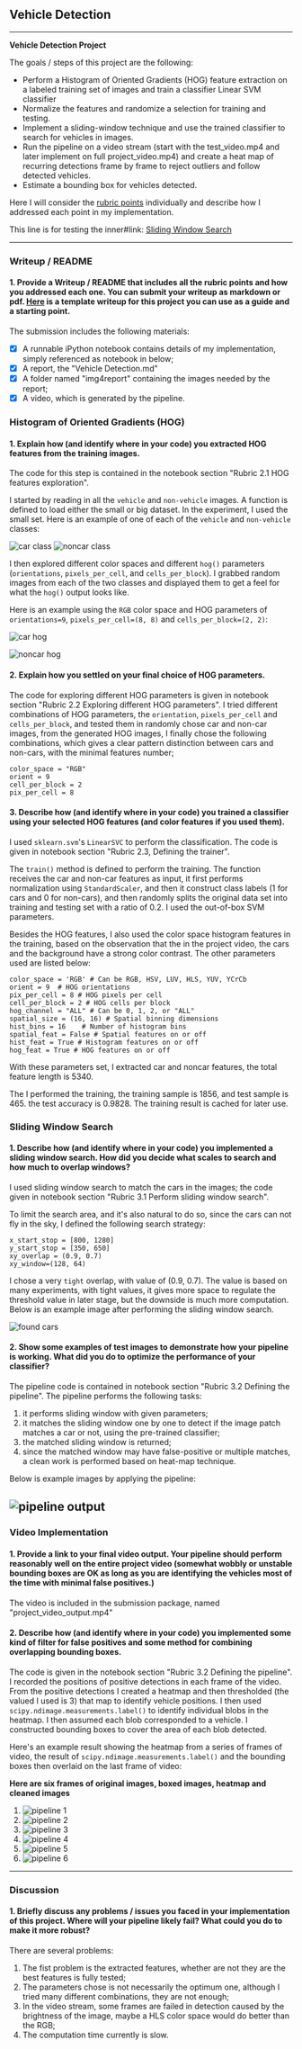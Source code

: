 ## Vehicle Detection 
---

**Vehicle Detection Project**

The goals / steps of this project are the following:

* Perform a Histogram of Oriented Gradients (HOG) feature extraction on a labeled training set of images and train a classifier Linear SVM classifier
* Normalize the features and randomize a selection for training and testing.
* Implement a sliding-window technique and use the trained classifier to search for vehicles in images.
* Run the pipeline on a video stream (start with the test_video.mp4 and later implement on full project_video.mp4) and create a heat map of recurring detections frame by frame to reject outliers and follow detected vehicles.
* Estimate a bounding box for vehicles detected.

Here I will consider the [rubric points](https://review.udacity.com/#!/rubrics/513/view) individually and describe how I addressed each point in my implementation.


This line is for testing the inner#link: [Sliding Window Search](#sliding_window_search)

---
### Writeup / README
 
#### 1. Provide a Writeup / README that includes all the rubric points and how you addressed each one.  You can submit your writeup as markdown or pdf. [Here](https://github.com/udacity/CarND-Vehicle-Detection/blob/master/writeup_template.md) is a template writeup for this project you can use as a guide and a starting point.  

The submission includes the following materials: 
- [x] A runnable iPython notebook contains details of my implementation, simply referenced as notebook in below;
- [x] A report, the "Vehicle Detection.md"
- [x] A folder named "img4report" containing the images needed by the report;
- [x] A video, which is generated by the pipeline.

### Histogram of Oriented Gradients (HOG)

#### 1. Explain how (and identify where in your code) you extracted HOG features from the training images.

The code for this step is contained in the notebook section "Rubric 2.1 HOG features exploration".  

I started by reading in all the `vehicle` and `non-vehicle` images. A function is defined to load either the small or big dataset. In the experiment, I used the small set. Here is an example of one of each of the `vehicle` and `non-vehicle` classes:

![car class](./img4report/sample_car.png)
![noncar class](./img4report/sample_noncar.png)

I then explored different color spaces and different `hog()` parameters (`orientations`, `pixels_per_cell`, and `cells_per_block`).  I grabbed random images from each of the two classes and displayed them to get a feel for what the `hog()` output looks like.

Here is an example using the `RGB` color space and HOG parameters of `orientations=9`, `pixels_per_cell=(8, 8)` and `cells_per_block=(2, 2)`:

![car hog](./img4report/car_hog.png)

![noncar hog](./img4report/noncar_hog.png)

#### 2. Explain how you settled on your final choice of HOG parameters.

The code for exploring different HOG parameters is given in notebook section "Rubric 2.2 Exploring different HOG parameters". I tried different combinations of HOG parameters, the `orientation`, `pixels_per_cell` and `cells_per_block`, and tested them in randomly chose car and non-car images, from the generated HOG images, I finally chose the following combinations, which gives a clear pattern distinction between cars and non-cars, with the minimal features number;
```
color_space = "RGB"
orient = 9
cell_per_block = 2
pix_per_cell = 8  
```

#### 3. Describe how (and identify where in your code) you trained a classifier using your selected HOG features (and color features if you used them).

I used `sklearn.svm`'s `LinearSVC` to perform the classification. The code is given in notebook section "Rubric 2.3, Defining the trainer". 

The `train()` method is defined to perform the training. The function receives the car and non-car features as input, it first performs normalization using `StandardScaler`, and then it construct class labels (1 for cars and 0 for non-cars), and then randomly splits the original data set into training and testing set with a ratio of 0.2. I used the out-of-box SVM parameters. 

Besides the HOG features, I also used the color space histogram features in the training, based on the observation that the in the project video, the cars and the background have a strong color contrast. The other parameters used are listed below:

```
color_space = 'RGB' # Can be RGB, HSV, LUV, HLS, YUV, YCrCb
orient = 9  # HOG orientations
pix_per_cell = 8 # HOG pixels per cell
cell_per_block = 2 # HOG cells per block
hog_channel = "ALL" # Can be 0, 1, 2, or "ALL"
spatial_size = (16, 16) # Spatial binning dimensions
hist_bins = 16    # Number of histogram bins
spatial_feat = False # Spatial features on or off
hist_feat = True # Histogram features on or off
hog_feat = True # HOG features on or off 
```

With these parameters set, I extracted car and noncar features, the total feature length is 5340. 

The I performed the training, the training sample is 1856, and test sample is 465. the test accuracy is 0.9828. The training result is cached for later use.

### Sliding Window Search

#### 1. Describe how (and identify where in your code) you implemented a sliding window search. How did you decide what scales to search and how much to overlap windows?

I used sliding window search to match the cars in the images; the code given in notebook section "Rubric 3.1 Perform sliding window search". 

To limit the search area, and it's also natural to do so, since the cars can not fly in the sky, I defined the following search strategy:
```
x_start_stop = [800, 1280]
y_start_stop = [350, 650]
xy_overlap = (0.9, 0.7)
xy_window=(128, 64)
```

I chose a very `tight` overlap, with value of (0.9, 0.7). The value is based on many experiments, with tight values, it gives more space to regulate the threshold value in later stage, but the downside is much more computation. Below is an example image after performing the sliding window search. 

![found cars](./img4report/found_cars.png)

#### 2. Show some examples of test images to demonstrate how your pipeline is working. What did you do to optimize the performance of your classifier?

The pipeline code is contained in notebook section "Rubric 3.2 Defining the pipeline". The pipeline performs the following tasks:

1. it performs sliding window with given parameters;
2. it matches the sliding window one by one to detect if the image patch matches a car or not, using the pre-trained classifier;
3. the matched sliding window is returned;
4. since the matched window may have false-positive or multiple matches, a clean work is performed based on heat-map technique. 

Below is example images by applying the pipeline:

![pipeline output](./img4report/pipeline_output.png)
---

### Video Implementation

#### 1. Provide a link to your final video output. Your pipeline should perform reasonably well on the entire project video (somewhat wobbly or unstable bounding boxes are OK as long as you are identifying the vehicles most of the time with minimal false positives.)

The video is included in the submission package, named "project_video_output.mp4"

#### 2. Describe how (and identify where in your code) you implemented some kind of filter for false positives and some method for combining overlapping bounding boxes.

The code is given in the notebook section "Rubric 3.2 Defining the pipeline". 
I recorded the positions of positive detections in each frame of the video.  From the positive detections I created a heatmap and then thresholded (the valued I used is 3) that map to identify vehicle positions.  I then used `scipy.ndimage.measurements.label()` to identify individual blobs in the heatmap.  I then assumed each blob corresponded to a vehicle.  I constructed bounding boxes to cover the area of each blob detected.  

Here's an example result showing the heatmap from a series of frames of video, the result of `scipy.ndimage.measurements.label()` and the bounding boxes then overlaid on the last frame of video:

**Here are six frames of original images, boxed images, heatmap and cleaned images**

1. ![pipeline 1](./img4report/pipe_line_result1.png)
1. ![pipeline 2](./img4report/pipe_line_result2.png)
1. ![pipeline 3](./img4report/pipe_line_result3.png)
1. ![pipeline 4](./img4report/pipe_line_result4.png)
1. ![pipeline 5](./img4report/pipe_line_result5.png)
1. ![pipeline 6](./img4report/pipe_line_result6.png)

---

### Discussion

#### 1. Briefly discuss any problems / issues you faced in your implementation of this project.  Where will your pipeline likely fail?  What could you do to make it more robust?

There are several problems:
1. The fist problem is the extracted features, whether are not they are the best features is fully tested; 
2. The parameters chose is not necessarily the optimum one, although I tried many different combinations, they are not enough;
3. In the video stream, some frames are failed in detection caused by the brightness of the image, maybe a HLS color space would do better than the RGB;
4. The computation time currently is slow. 

